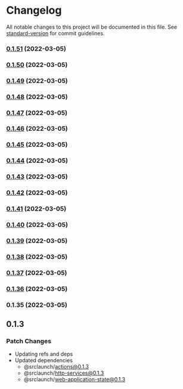 # Changelog

All notable changes to this project will be documented in this file. See [standard-version](https://github.com/conventional-changelog/standard-version) for commit guidelines.

### [0.1.51](https://github.com/srclaunch/ui/compare/v0.1.50...v0.1.51) (2022-03-05)

### [0.1.50](https://github.com/srclaunch/ui/compare/v0.1.49...v0.1.50) (2022-03-05)

### [0.1.49](https://github.com/srclaunch/ui/compare/v0.1.48...v0.1.49) (2022-03-05)

### [0.1.48](https://github.com/srclaunch/ui/compare/v0.1.47...v0.1.48) (2022-03-05)

### [0.1.47](https://github.com/srclaunch/ui/compare/v0.1.46...v0.1.47) (2022-03-05)

### [0.1.46](https://github.com/srclaunch/ui/compare/v0.1.45...v0.1.46) (2022-03-05)

### [0.1.45](https://github.com/srclaunch/ui/compare/v0.1.44...v0.1.45) (2022-03-05)

### [0.1.44](https://github.com/srclaunch/ui/compare/v0.1.43...v0.1.44) (2022-03-05)

### [0.1.43](https://github.com/srclaunch/ui/compare/v0.1.42...v0.1.43) (2022-03-05)

### [0.1.42](https://github.com/srclaunch/ui/compare/v0.1.41...v0.1.42) (2022-03-05)

### [0.1.41](https://github.com/srclaunch/ui/compare/v0.1.40...v0.1.41) (2022-03-05)

### [0.1.40](https://github.com/srclaunch/ui/compare/v0.1.39...v0.1.40) (2022-03-05)

### [0.1.39](https://github.com/srclaunch/ui/compare/v0.1.38...v0.1.39) (2022-03-05)

### [0.1.38](https://github.com/srclaunch/ui/compare/v0.1.37...v0.1.38) (2022-03-05)

### [0.1.37](https://github.com/srclaunch/ui/compare/v0.1.36...v0.1.37) (2022-03-05)

### [0.1.36](https://github.com/srclaunch/ui/compare/v0.1.35...v0.1.36) (2022-03-05)

### 0.1.35 (2022-03-05)

## 0.1.3

### Patch Changes

- Updating refs and deps
- Updated dependencies
  - @srclaunch/actions@0.1.3
  - @srclaunch/http-services@0.1.3
  - @srclaunch/web-application-state@0.1.3
